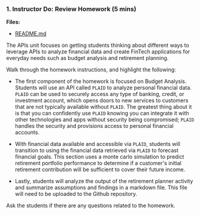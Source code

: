 ### 1. Instructor Do: Review Homework (5 mins)

**Files:**

* [README.md](../../../02-Homework/05-APIs/Instructions/README.md)

The APIs unit focuses on getting students thinking about different ways to leverage APIs to analyze financial data and create FinTech applications for everyday needs such as budget analysis and retirement planning.

Walk through the homework instructions, and highlight the following:

* The first component of the homework is focused on Budget Analysis. Students will use an API called `PLAID` to analyze personal financial data. `PLAID` can be used to securely access any type of banking, credit, or investment account, which opens doors to new services to customers that are not typically available without `PLAID`. The greatest thing about it is that you can confidently use `PLAID` knowing you can integrate it with other technologies and apps without security being compromised; `PLAID` handles the security and provisions access to personal financial accounts.

* With financial data available and accessible via `PLAID`, students will transition to using the financial data retrieved via `PLAID` to forecast financial goals. This section uses a monte carlo simulation to predict retirement portfolio performance to determine if a customer's initial retirement contribution will be sufficient to cover their future income.

* Lastly, students will analyze the output of the retirement planner activity and summarize assumptions and findings in a markdown file. This file will need to be uploaded to the Github repository.

Ask the students if there are any questions related to the homework.
